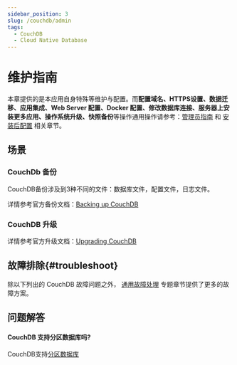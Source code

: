 ```yaml
---
sidebar_position: 3
slug: /couchdb/admin
tags:
  - CouchDB
  - Cloud Native Database
---
```


# 维护指南

本章提供的是本应用自身特殊等维护与配置。而**配置域名、HTTPS设置、数据迁移、应用集成、Web Server 配置、Docker 配置、修改数据库连接、服务器上安装更多应用、操作系统升级、快照备份**等操作通用操作请参考：[管理员指南](../administrator) 和 [安装后配置](../install/setup) 相关章节。

## 场景

### CouchDb 备份

CouchDB备份涉及到3种不同的文件：数据库文件，配置文件，日志文件。  

详情参考官方备份文档：[Backing up CouchDB](https://docs.couchdb.org/en/latest/maintenance/backups.html)

### CouchDB 升级

详情参考官方升级文档：[Upgrading CouchDB](https://docs.couchdb.org/en/latest/install/upgrading.html)

## 故障排除{#troubleshoot}

除以下列出的 CouchDB 故障问题之外， [通用故障处理](../troubleshoot) 专题章节提供了更多的故障方案。 


## 问题解答

#### CouchDB 支持分区数据库吗?

CouchDB支持[分区数据库](https://docs.couchdb.org/en/stable/partitioned-dbs/index.html#partitioned-databases)